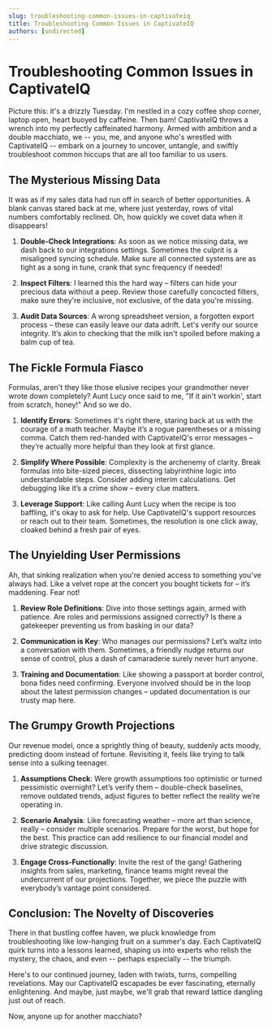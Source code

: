 ```yaml
---
slug: troubleshooting-common-issues-in-captivateiq
title: Troubleshooting Common Issues in CaptivateIQ
authors: [undirected]
---
```



# Troubleshooting Common Issues in CaptivateIQ

Picture this: it's a drizzly Tuesday. I'm nestled in a cozy coffee shop corner, laptop open, heart buoyed by caffeine. Then bam! CaptivateIQ throws a wrench into my perfectly caffeinated harmony. Armed with ambition and a double macchiato, we -- you, me, and anyone who's wrestled with CaptivateIQ -- embark on a journey to uncover, untangle, and swiftly troubleshoot common hiccups that are all too familiar to us users.

## The Mysterious Missing Data

It was as if my sales data had run off in search of better opportunities. A blank canvas stared back at me, where just yesterday, rows of vital numbers comfortably reclined. Oh, how quickly we covet data when it disappears!

1. **Double-Check Integrations**: As soon as we notice missing data, we dash back to our integrations settings. Sometimes the culprit is a misaligned syncing schedule. Make sure all connected systems are as tight as a song in tune, crank that sync frequency if needed!

2. **Inspect Filters**: I learned this the hard way – filters can hide your precious data without a peep. Review those carefully concocted filters, make sure they're inclusive, not exclusive, of the data you're missing.

3. **Audit Data Sources**: A wrong spreadsheet version, a forgotten export process – these can easily leave our data adrift. Let's verify our source integrity. It’s akin to checking that the milk isn't spoiled before making a balm cup of tea.

## The Fickle Formula Fiasco

Formulas, aren't they like those elusive recipes your grandmother never wrote down completely? Aunt Lucy once said to me, "If it ain't workin', start from scratch, honey!" And so we do.

1. **Identify Errors**: Sometimes it's right there, staring back at us with the courage of a math teacher. Maybe it’s a rogue parentheses or a missing comma. Catch them red-handed with CaptivateIQ's error messages – they’re actually more helpful than they look at first glance.

2. **Simplify Where Possible**: Complexity is the archenemy of clarity. Break formulas into bite-sized pieces, dissecting labyrinthine logic into understandable steps. Consider adding interim calculations. Get debugging like it’s a crime show – every clue matters.

3. **Leverage Support**: Like calling Aunt Lucy when the recipe is too baffling, it's okay to ask for help. Use CaptivateIQ's support resources or reach out to their team. Sometimes, the resolution is one click away, cloaked behind a fresh pair of eyes.

## The Unyielding User Permissions

Ah, that sinking realization when you're denied access to something you've always had. Like a velvet rope at the concert you bought tickets for – it’s maddening. Fear not!

1. **Review Role Definitions**: Dive into those settings again, armed with patience. Are roles and permissions assigned correctly? Is there a gatekeeper preventing us from basking in our data?

2. **Communication is Key**: Who manages our permissions? Let’s waltz into a conversation with them. Sometimes, a friendly nudge returns our sense of control, plus a dash of camaraderie surely never hurt anyone.

3. **Training and Documentation**: Like showing a passport at border control, bona fides need confirming. Everyone involved should be in the loop about the latest permission changes – updated documentation is our trusty map here.

## The Grumpy Growth Projections

Our revenue model, once a sprightly thing of beauty, suddenly acts moody, predicting doom instead of fortune. Revisiting it, feels like trying to talk sense into a sulking teenager.

1. **Assumptions Check**: Were growth assumptions too optimistic or turned pessimistic overnight? Let’s verify them – double-check baselines, remove outdated trends, adjust figures to better reflect the reality we’re operating in.

2. **Scenario Analysis**: Like forecasting weather – more art than science, really – consider multiple scenarios. Prepare for the worst, but hope for the best. This practice can add resilience to our financial model and drive strategic discussion.

3. **Engage Cross-Functionally**: Invite the rest of the gang! Gathering insights from sales, marketing, finance teams might reveal the undercurrent of our projections. Together, we piece the puzzle with everybody’s vantage point considered.

## Conclusion: The Novelty of Discoveries

There in that bustling coffee haven, we pluck knowledge from troubleshooting like low-hanging fruit on a summer's day. Each CaptivateIQ quirk turns into a lessons learned, shaping us into experts who relish the mystery, the chaos, and even -- perhaps especially -- the triumph.

Here's to our continued journey, laden with twists, turns, compelling revelations. May our CaptivateIQ escapades be ever fascinating, eternally enlightening. And maybe, just maybe, we'll grab that reward lattice dangling just out of reach.

Now, anyone up for another macchiato?